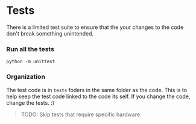 # Tests

There is a limited test suite to ensure that the your changes to the code
don't break something unintended.

### Run all the tests
``` python -m unittest ```


### Organization
The test code is in `tests` foders in the same folder as the code. This is to
help keep the test code linked to the code its self. If you change the code,
change the tests. :)

> TODO: Skip tests that require specific hardware.
